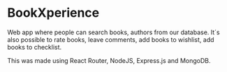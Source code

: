# BookXperience
Web app where people can search books, authors from our database.
It´s also possible to rate books, leave comments, add books to wishlist, add books to checklist.

This was made using React Router, NodeJS, Express.js and MongoDB. 
